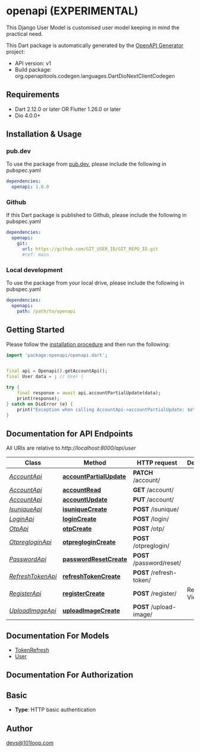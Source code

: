 # openapi (EXPERIMENTAL)
This Django User Model is customised user model keeping in mind the practical need.

This Dart package is automatically generated by the [OpenAPI Generator](https://openapi-generator.tech) project:

- API version: v1
- Build package: org.openapitools.codegen.languages.DartDioNextClientCodegen

## Requirements

* Dart 2.12.0 or later OR Flutter 1.26.0 or later
* Dio 4.0.0+

## Installation & Usage

### pub.dev
To use the package from [pub.dev](https://pub.dev), please include the following in pubspec.yaml
```yaml
dependencies:
  openapi: 1.0.0
```

### Github
If this Dart package is published to Github, please include the following in pubspec.yaml
```yaml
dependencies:
  openapi:
    git:
      url: https://github.com/GIT_USER_ID/GIT_REPO_ID.git
      #ref: main
```

### Local development
To use the package from your local drive, please include the following in pubspec.yaml
```yaml
dependencies:
  openapi:
    path: /path/to/openapi
```

## Getting Started

Please follow the [installation procedure](#installation--usage) and then run the following:

```dart
import 'package:openapi/openapi.dart';


final api = Openapi().getAccountApi();
final User data = ; // User | 

try {
    final response = await api.accountPartialUpdate(data);
    print(response);
} catch on DioError (e) {
    print("Exception when calling AccountApi->accountPartialUpdate: $e\n");
}

```

## Documentation for API Endpoints

All URIs are relative to *http://localhost:8000/api/user*

Class | Method | HTTP request | Description
------------ | ------------- | ------------- | -------------
[*AccountApi*](doc/AccountApi.md) | [**accountPartialUpdate**](doc/AccountApi.md#accountpartialupdate) | **PATCH** /account/ | 
[*AccountApi*](doc/AccountApi.md) | [**accountRead**](doc/AccountApi.md#accountread) | **GET** /account/ | 
[*AccountApi*](doc/AccountApi.md) | [**accountUpdate**](doc/AccountApi.md#accountupdate) | **PUT** /account/ | 
[*IsuniqueApi*](doc/IsuniqueApi.md) | [**isuniqueCreate**](doc/IsuniqueApi.md#isuniquecreate) | **POST** /isunique/ | 
[*LoginApi*](doc/LoginApi.md) | [**loginCreate**](doc/LoginApi.md#logincreate) | **POST** /login/ | 
[*OtpApi*](doc/OtpApi.md) | [**otpCreate**](doc/OtpApi.md#otpcreate) | **POST** /otp/ | 
[*OtpregloginApi*](doc/OtpregloginApi.md) | [**otpregloginCreate**](doc/OtpregloginApi.md#otpreglogincreate) | **POST** /otpreglogin/ | 
[*PasswordApi*](doc/PasswordApi.md) | [**passwordResetCreate**](doc/PasswordApi.md#passwordresetcreate) | **POST** /password/reset/ | 
[*RefreshTokenApi*](doc/RefreshTokenApi.md) | [**refreshTokenCreate**](doc/RefreshTokenApi.md#refreshtokencreate) | **POST** /refresh-token/ | 
[*RegisterApi*](doc/RegisterApi.md) | [**registerCreate**](doc/RegisterApi.md#registercreate) | **POST** /register/ | Register View
[*UploadImageApi*](doc/UploadImageApi.md) | [**uploadImageCreate**](doc/UploadImageApi.md#uploadimagecreate) | **POST** /upload-image/ | 


## Documentation For Models

 - [TokenRefresh](doc/TokenRefresh.md)
 - [User](doc/User.md)


## Documentation For Authorization


## Basic

- **Type**: HTTP basic authentication


## Author

devs@101loop.com

